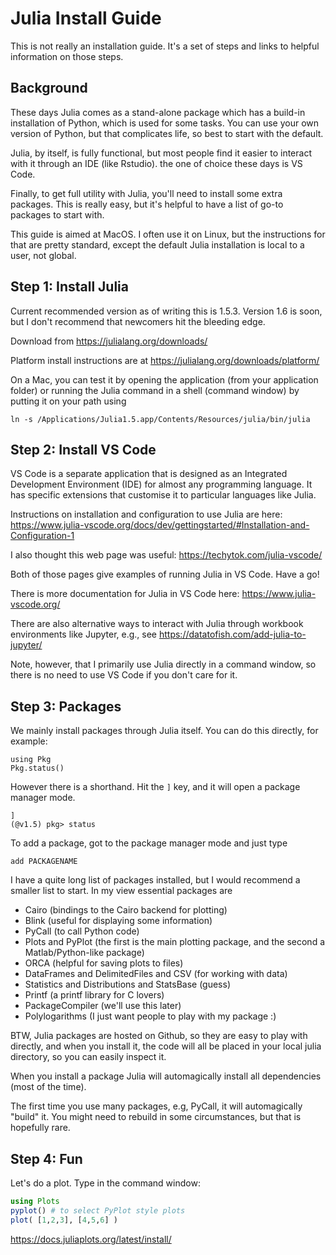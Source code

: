 # Julia Install Guide

This is not really an installation guide. It's a set of steps and links to helpful information on those steps. 

## Background

These days Julia comes as a stand-alone package which has a build-in installation of Python, which is used for some tasks. You can use your own version of Python, but that complicates life, so best to start with the default.

Julia, by itself, is fully functional, but most people find it easier to interact with it through an IDE (like Rstudio). the one of choice these days is VS Code.

Finally, to get full utility with Julia, you'll need to install some extra packages. This is really easy, but it's helpful to have a list of go-to packages to start with. 

This guide is aimed at MacOS. I often use it on Linux, but the instructions for that are pretty standard, except the default Julia installation is local to a user, not global.

## Step 1: Install Julia

Current recommended version as of writing this is 1.5.3. Version 1.6 is soon, but I don't recommend that newcomers hit the bleeding edge.

Download from https://julialang.org/downloads/

Platform install instructions are at https://julialang.org/downloads/platform/

On a Mac, you can test it by opening the application (from your
application folder) or running the Julia command in a shell (command window) by putting it on your path using 

``` 
ln -s /Applications/Julia1.5.app/Contents/Resources/julia/bin/julia
```


## Step 2: Install VS Code

VS Code is a separate application that is designed as an Integrated Development Environment (IDE) for almost any programming language. It has specific extensions that customise it to particular languages like Julia. 

Instructions on installation and configuration to use Julia are here:
    https://www.julia-vscode.org/docs/dev/gettingstarted/#Installation-and-Configuration-1

I also thought this web page was useful:
    https://techytok.com/julia-vscode/

Both of those pages give examples of running Julia in VS Code. Have a go!

There is more documentation for Julia in VS Code here:
    https://www.julia-vscode.org/

There are also alternative ways to interact with Julia through workbook environments like Jupyter, e.g., see
    https://datatofish.com/add-julia-to-jupyter/

Note, however, that I primarily use Julia directly in a command window, so there is no need to use VS Code if you don't care for it. 


## Step 3: Packages

We mainly install packages through Julia itself. You can do this directly, for example:

```
using Pkg
Pkg.status()
```

However there is a shorthand. Hit the `]` key, and it will open a package manager mode. 

```
]
(@v1.5) pkg> status
```

To add a package, got to the package manager mode and just type

```
add PACKAGENAME
```

I have a quite long list of packages installed, but I would recommend a smaller list to start. In my view essential packages are

+ Cairo (bindings to the Cairo backend for plotting)
+ Blink (useful for displaying some information)
+ PyCall (to call Python code)
+ Plots and PyPlot (the first is the main plotting package, and the second a Matlab/Python-like package)
+ ORCA (helpful for saving plots to files)
+ DataFrames and DelimitedFiles and CSV (for working with data)
+ Statistics and Distributions and StatsBase (guess)
+ Printf (a printf library for C lovers)
+ PackageCompiler (we'll use this later)
+ Polylogarithms (I just want people to play with my package :)

BTW, Julia packages are hosted on Github, so they are easy to play with directly, and when you install it, the code will all be placed in your local julia directory, so you can easily  inspect it.

When you install a package Julia will automagically install all dependencies (most of the time). 

The first time you use many packages, e.g, PyCall, it will automagically "build" it. You might need to rebuild in some circumstances, but that is hopefully rare. 


## Step 4: Fun

Let's do a plot. Type in the command window:

```julia
using Plots
pyplot() # to select PyPlot style plots
plot( [1,2,3], [4,5,6] )
```

https://docs.juliaplots.org/latest/install/